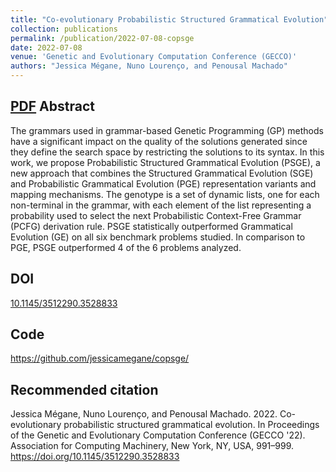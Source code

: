 ```yaml
---
title: "Co-evolutionary Probabilistic Structured Grammatical Evolution"
collection: publications
permalink: /publication/2022-07-08-copsge
date: 2022-07-08
venue: 'Genetic and Evolutionary Computation Conference (GECCO)'
authors: "Jessica Mégane, Nuno Lourenço, and Penousal Machado"
---
```

[PDF](https://jessicamegane.pt/files/gecco_copsge.pdf)
Abstract
---
The grammars used in grammar-based Genetic Programming (GP) methods have a significant impact on the quality of the solutions generated since they define the search space by restricting the solutions to its syntax. In this work, we propose Probabilistic Structured Grammatical Evolution (PSGE), a new approach that combines the Structured Grammatical Evolution (SGE) and Probabilistic Grammatical Evolution (PGE) representation variants and mapping mechanisms. The genotype is a set of dynamic lists, one for each non-terminal in the grammar, with each element of the list representing a probability used to select the next Probabilistic Context-Free Grammar (PCFG) derivation rule. PSGE statistically outperformed Grammatical Evolution (GE) on all six benchmark problems studied. In comparison to PGE, PSGE outperformed 4 of the 6 problems analyzed.

DOI
---
[10.1145/3512290.3528833](https://dl.acm.org/doi/abs/10.1145/3512290.3528833)

Code
---
https://github.com/jessicamegane/copsge/

Recommended citation
---
Jessica Mégane, Nuno Lourenço, and Penousal Machado. 2022. Co-evolutionary probabilistic structured grammatical evolution. In Proceedings of the Genetic and Evolutionary Computation Conference (GECCO '22). Association for Computing Machinery, New York, NY, USA, 991–999. https://doi.org/10.1145/3512290.3528833